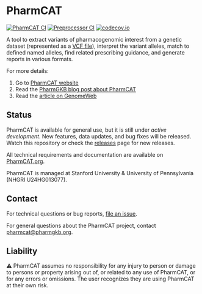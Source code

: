 # PharmCAT

[![PharmCAT CI](https://github.com/PharmGKB/PharmCAT/actions/workflows/ci-pharmcat.yml/badge.svg)](https://github.com/PharmGKB/PharmCAT/actions/workflows/ci-pharmcat.yml)
[![Preprocessor CI](https://github.com/PharmGKB/PharmCAT/actions/workflows/ci-preprocessor.yml/badge.svg)](https://github.com/PharmGKB/PharmCAT/actions/workflows/ci-preprocessor.yml)
[![codecov.io](https://codecov.io/github/PharmGKB/PharmCAT/coverage.svg?branch=main)](https://codecov.io/github/PharmGKB/PharmCAT?branch=development)

A tool to extract variants of pharmacogenomic interest from a genetic dataset (represented as a [VCF file](https://github.com/samtools/hts-specs#variant-calling-data-files)),
interpret the variant alleles, match to defined named alleles, find related prescribing guidance, and generate reports
in various formats.

For more details:

1. Go to [PharmCAT website](https://pharmcat.org)
2. Read the [PharmGKB blog post about PharmCAT](http://pharmgkb.blogspot.com/2016/04/pharmacogenomics-clinical-annotation.html)
3. Read the [article on GenomeWeb](https://www.genomeweb.com/molecular-diagnostics/researchers-hope-pharmcat-tool-will-help-improve-clinical-implementation)

## Status

PharmCAT is available for general use, but it is still under _active development_. 
New features, data updates, and bug fixes will be released.
Watch this repository or check the [releases](../../releases) page for new releases.

All technical requirements and documentation are available on [PharmCAT.org](https://pharmcat.org).

PharmCAT is managed at Stanford University & University of Pennsylvania (NHGRI U24HG013077).


## Contact

For technical questions or bug reports, [file an issue](https://github.com/PharmGKB/PharmCAT/issues).

For general questions about the PharmCAT project, contact [pharmcat@pharmgkb.org](mailto:pharmcat@pharmgkb.org).


## Liability

:warning: PharmCAT assumes no responsibility for any injury to person or damage to persons or property arising out of,
or related to any use of PharmCAT, or for any errors or omissions.
The user recognizes they are using PharmCAT at their own risk.

